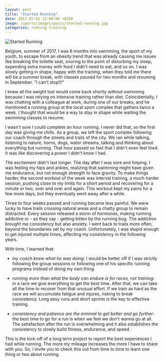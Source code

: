 ```yaml
---
layout: post
title: "Started Running"
date: 2017-07-01 12:00:00 +0200
image: /sports/images/posts/started-running.jpg
categories: running training
---
```


![Started Running](/sports/images/posts/started-running.jpg)

Belgium, summer of 2017, I was 6 months into swimming, the sport of my youth, to escape from an obesity trend that was already causing me issues like breaking the toilette seat, snoring to the point of disturbing my sleep, expending extra money with food I didn't need to eat, and so on. I was slowly getting in shape, happy with the training, when they told me there will be a summer break, with classes paused for two months and resuming in September. "I can't stop!!!"

<!-- more -->

I knew all the weight lost would come back shortly without swimming because I was relying on intensive training rather than diet. Coincidentally, I was chatting with a colleague at work, during one of our breaks, and he mentioned a running group at the local sport complex that gathers twice a week. I thought that would be a way to stay in shape while waiting the swimming classes to resume.

I wasn't sure I could complete an hour running. I never did that, so the first day was giving me chills. As a group, we left the sport complex following our coach through the streets and trails of the city. We ran while talking, listening to nature, horns, dogs, water streams, talking and thinking about everything but running. That hour passed so fast that I didn't even feel tired. It was like discovering a power I didn't know I had.

The excitement didn't last longer. The day after I was sore and limping. I was feeling my hips and ankles, realizing that swimming might have given me endurance, but not enough strength to face gravity. To make things harder, the second workout of the week was interval training, a much harder session, pushing close to my limits for a short period and recovering for a minute or two, over and over and again. This workout kept my pains for a few more days, but they eventually went away after a while. 

Three to four weeks passed and running became less painful. We were lucky to have trails crossing natural areas and a chatty group to remain distracted. Every session released a storm of hormones, making running addictive or - as they say - getting bitten by the running bug. The addiction brought me consistency but also anxiety. I went back to trails more often, beyond the boundaries set by my coach. Unfortunately, I was stupid enough to get injured multiple times, affecting my consistency in the following years.

With time, I learned that: 

 - _my coach knew what he was doing_: I would be better off if I was strictly following the group sessions or following one of his specific running programs instead of doing my own thing.

 - _running more than what the body can endure is for races, not training_: in a race we give everything to get the best time. After that, we can take all the time to recover from that unusual effort. If we train as hard as the race we will accumulate fatigue and injures, risking to break consistency. Long easy runs and short sprints is the key to effective training.

 - _consistency and patience are the minimal to get better and go further_: the best time to go for a run is when we feel we don't wanna go at all. The satisfaction after the run is overwhelming and it also establishes the consistency to slowly build fitness, endurance, and speed.

 This is the kick-off of a long term project to report the best experiences I had while running. The more my mileage increases the more I have to share with you. So, I invite you to check this out from time to time to learn one thing or two about running.